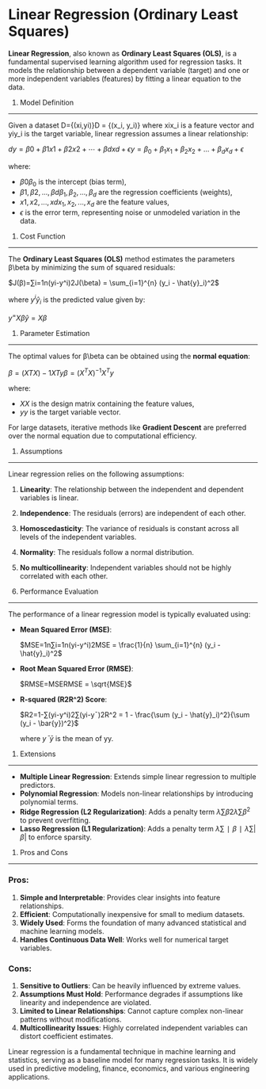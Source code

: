 Linear Regression (Ordinary Least Squares)
==========================================

**Linear Regression**, also known as **Ordinary Least Squares (OLS)**, is a fundamental supervised learning algorithm used for regression tasks. It models the relationship between a dependent variable (target) and one or more independent variables (features) by fitting a linear equation to the data.

1.  Model Definition

* * * * *

Given a dataset D={(xi,yi)}D = \{(x_i, y_i)\} where xix_i is a feature vector and yiy_i is the target variable, linear regression assumes a linear relationship:

$`dy=β0+β1x1+β2x2+⋯+βdxd+ϵy = \beta_0 + \beta_1 x_1 + \beta_2 x_2 + \dots + \beta_d x_d + \epsilon`$

where:

-   $`β0\beta_0`$ is the intercept (bias term),
-   $`β1,β2,...,βd\beta_1, \beta_2, ..., \beta_d`$ are the regression coefficients (weights),
-   $`x1,x2,...,xdx_1, x_2, ..., x_d`$ are the feature values,
-   $`\epsilon`$ is the error term, representing noise or unmodeled variation in the data.

1.  Cost Function

* * * * *

The **Ordinary Least Squares (OLS)** method estimates the parameters β\beta by minimizing the sum of squared residuals:

$`J(β)=∑i=1n(yi-y^i)2J(\beta) = \sum_{i=1}^{n} (y_i - \hat{y}_i)^2`$

where $`y^i\hat{y}_i`$ is the predicted value given by:

$`y^=Xβ\hat{y} = X \beta`$

1.  Parameter Estimation

* * * * *

The optimal values for β\beta can be obtained using the **normal equation**:

$`β=(XTX)-1XTy\beta = (X^T X)^{-1} X^T y`$

where:

-   $`XX`$ is the design matrix containing the feature values,
-   $`yy`$ is the target variable vector.

For large datasets, iterative methods like **Gradient Descent** are preferred over the normal equation due to computational efficiency.

1.  Assumptions

* * * * *

Linear regression relies on the following assumptions:

1.  **Linearity**: The relationship between the independent and dependent variables is linear.

2.  **Independence**: The residuals (errors) are independent of each other.

3.  **Homoscedasticity**: The variance of residuals is constant across all levels of the independent variables.

4.  **Normality**: The residuals follow a normal distribution.

5.  **No multicollinearity**: Independent variables should not be highly correlated with each other.

6.  Performance Evaluation

* * * * *

The performance of a linear regression model is typically evaluated using:

-   **Mean Squared Error (MSE)**:

    $`MSE=1n∑i=1n(yi-y^i)2MSE = \frac{1}{n} \sum_{i=1}^{n} (y_i - \hat{y}_i)^2`$

-   **Root Mean Squared Error (RMSE)**:

    $`RMSE=MSERMSE = \sqrt{MSE}`$

-   **R-squared (R2R^2) Score**:

    $`R2=1-∑(yi-y^i)2∑(yi-yˉ)2R^2 = 1 - \frac{\sum (y_i - \hat{y}_i)^2}{\sum (y_i - \bar{y})^2}`$

    where $`yˉ\bar{y}`$ is the mean of yy.

1.  Extensions

* * * * *

-   **Multiple Linear Regression**: Extends simple linear regression to multiple predictors.
-   **Polynomial Regression**: Models non-linear relationships by introducing polynomial terms.
-   **Ridge Regression (L2 Regularization)**: Adds a penalty term $`λ∑β2\lambda \sum \beta^2`$ to prevent overfitting.
-   **Lasso Regression (L1 Regularization)**: Adds a penalty term $`λ∑∣β∣\lambda \sum |\beta|`$ to enforce sparsity.

1.  Pros and Cons

* * * * *

### Pros:

1.  **Simple and Interpretable**: Provides clear insights into feature relationships.
2.  **Efficient**: Computationally inexpensive for small to medium datasets.
3.  **Widely Used**: Forms the foundation of many advanced statistical and machine learning models.
4.  **Handles Continuous Data Well**: Works well for numerical target variables.

### Cons:

1.  **Sensitive to Outliers**: Can be heavily influenced by extreme values.
2.  **Assumptions Must Hold**: Performance degrades if assumptions like linearity and independence are violated.
3.  **Limited to Linear Relationships**: Cannot capture complex non-linear patterns without modifications.
4.  **Multicollinearity Issues**: Highly correlated independent variables can distort coefficient estimates.

Linear regression is a fundamental technique in machine learning and statistics, serving as a baseline model for many regression tasks. It is widely used in predictive modeling, finance, economics, and various engineering applications.